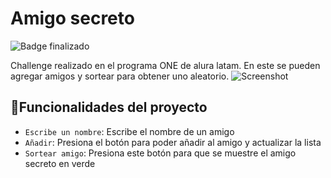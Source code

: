 <h1> Amigo secreto </h1>

![Badge finalizado](https://img.shields.io/badge/STATUS-FINALIZADO-cyan)

Challenge realizado en el programa ONE de alura latam. En este se pueden agregar amigos y sortear para obtener uno aleatorio.
![Screenshot](https://github.com/user-attachments/assets/e0a5710e-8a5f-44ee-8cbb-b1bce41d9fa9)

## :hammer:Funcionalidades del proyecto

- `Escribe un nombre`: Escribe el nombre de un amigo
- `Añadir`: Presiona el botón para poder añadir al amigo y actualizar la lista
- `Sortear amigo`: Presiona este botón para que se muestre el amigo secreto en verde
